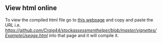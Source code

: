 ## View html online
To view the compiled html file go to [this webpage](http://htmlpreview.github.io/) and copy and paste the URL i.e. _https://github.com/Craig44/stockassessmenthelper/blob/master/vignettes/ExampleUseage.html_ into that page and it will compile it.